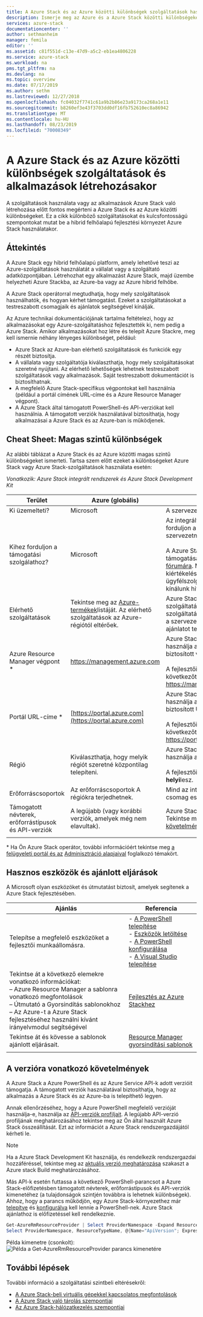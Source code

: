 ```yaml
---
title: A Azure Stack és az Azure közötti különbségek szolgáltatások használatakor és alkalmazások létrehozásakor | Microsoft Docs
description: Ismerje meg az Azure és a Azure Stack közötti különbségeket a szolgáltatások használata és az alkalmazások létrehozása során.
services: azure-stack
documentationcenter: ''
author: sethmanheim
manager: femila
editor: ''
ms.assetid: c81f551d-c13e-47d9-a5c2-eb1ea4806228
ms.service: azure-stack
ms.workload: na
pms.tgt_pltfrm: na
ms.devlang: na
ms.topic: overview
ms.date: 07/17/2019
ms.author: sethm
ms.lastreviewed: 12/27/2018
ms.openlocfilehash: fc04032f7741c61a9b2b86e23a9173ca268a1e11
ms.sourcegitcommit: b8260ef3e43f3703dd0df16fb752610ec8a86942
ms.translationtype: MT
ms.contentlocale: hu-HU
ms.lasthandoff: 08/23/2019
ms.locfileid: "70008349"
---
```

# <a name="differences-between-azure-stack-and-azure-when-using-services-and-building-apps"></a>A Azure Stack és az Azure közötti különbségek szolgáltatások és alkalmazások létrehozásakor

A szolgáltatások használata vagy az alkalmazások Azure Stack való létrehozása előtt fontos megérteni a Azure Stack és az Azure közötti különbségeket. Ez a cikk különböző szolgáltatásokat és kulcsfontosságú szempontokat mutat be a hibrid felhőalapú fejlesztési környezet Azure Stack használatakor.

## <a name="overview"></a>Áttekintés

A Azure Stack egy hibrid felhőalapú platform, amely lehetővé teszi az Azure-szolgáltatások használatát a vállalat vagy a szolgáltató adatközpontjában. Létrehozhat egy alkalmazást Azure Stack, majd üzembe helyezheti Azure Stackba, az Azure-ba vagy az Azure hibrid felhőbe.

A Azure Stack operátorral megtudhatja, hogy mely szolgáltatások használhatók, és hogyan kérhet támogatást. Ezeket a szolgáltatásokat a testreszabott csomagjaik és ajánlatok segítségével kínálják.

Az Azure technikai dokumentációjának tartalma feltételezi, hogy az alkalmazásokat egy Azure-szolgáltatáshoz fejlesztették ki, nem pedig a Azure Stack. Amikor alkalmazásokat hoz létre és telepít Azure Stackre, meg kell ismernie néhány lényeges különbséget, például:

* Azure Stack az Azure-ban elérhető szolgáltatások és funkciók egy részét biztosítja.
* A vállalata vagy szolgáltatója kiválaszthatja, hogy mely szolgáltatásokat szeretné nyújtani. Az elérhető lehetőségek lehetnek testreszabott szolgáltatások vagy alkalmazások. Saját testreszabott dokumentációt is biztosíthatnak.
* A megfelelő Azure Stack-specifikus végpontokat kell használnia (például a portál címének URL-címe és a Azure Resource Manager végpont).
* A Azure Stack által támogatott PowerShell-és API-verziókat kell használnia. A támogatott verziók használatával biztosíthatja, hogy alkalmazásai a Azure Stack és az Azure-ban is működjenek.

## <a name="cheat-sheet-high-level-differences"></a>Cheat Sheet: Magas szintű különbségek

Az alábbi táblázat a Azure Stack és az Azure közötti magas szintű különbségeket ismerteti. Tartsa szem előtt ezeket a különbségeket Azure Stack vagy Azure Stack-szolgáltatások használata esetén:

*Vonatkozik: Azure Stack integrált rendszerek és Azure Stack Development Kit*

| Terület | Azure (globális) | Azure Stack |
| -------- | ------------- | ----------|
| Ki üzemelteti? | Microsoft | A szervezet vagy a szolgáltató.|
| Kihez forduljon a támogatási szolgálathoz? | Microsoft | Az integrált rendszerek támogatásához forduljon a Azure Stack-kezelőhöz (a szervezetnél vagy a szolgáltatónál).<br><br>A Azure Stack Development Kit (ASDK) támogatásához látogasson el a [Microsoft fórumára](https://social.msdn.microsoft.com/Forums/en-US/home?forum=AzureStack). Mivel a fejlesztői készlet egy kiértékelési környezet, a Microsoft ügyfélszolgálati szolgálatai (CSS) nem kínálunk hivatalos támogatást.
| Elérhető szolgáltatások | Tekintse meg az [Azure-termékek](https://azure.microsoft.com/services/?b=17.04b)listáját. Az elérhető szolgáltatások az Azure-régiótól eltérőek. | Azure Stack támogatja az Azure-szolgáltatások egy részhalmazát. A tényleges szolgáltatások attól függően változnak, hogy a szervezet vagy a szolgáltató milyen ajánlatot tesz.
| Azure Resource Manager végpont * | https://management.azure.com | Azure Stack integrált rendszer esetén használja a Azure Stack operátor által biztosított végpontot.<br><br>A fejlesztői csomaghoz használja a következőt: https://management.local.azurestack.external.
| Portál URL-címe * | [https://portal.azure.com](https://portal.azure.com) | Azure Stack integrált rendszer esetén használja a Azure Stack operátor által biztosított URL-címet.<br><br>A fejlesztői csomaghoz használja a következőt: https://portal.local.azurestack.external.
| Régió | Kiválaszthatja, hogy melyik régiót szeretné központilag telepíteni. | Azure Stack integrált rendszer esetén használja a rendszeren elérhető régiót.<br><br>A fejlesztői csomag esetében a régió mindig **helyi**lesz.
| Erőforráscsoportok | Az erőforráscsoportok A régiókra terjedhetnek. | Mind az integrált rendszerek, mind a fejlesztői csomag esetében csak egy régió van.
|Támogatott névterek, erőforrástípusok és API-verziók | A legújabb (vagy korábbi verziók, amelyek még nem elavultak). | Azure Stack támogatja az adott verziókat. Tekintse meg a jelen cikk [verzióra vonatkozó követelmények](#version-requirements) című szakaszát.
| | |

\* Ha Ön Azure Stack operátor, további információért tekintse meg [a felügyeleti portál és az](../operator/azure-stack-manage-portals.md) [Adminisztráció alapjaival](../operator/azure-stack-manage-basics.md) foglalkozó témakört.

## <a name="helpful-tools-and-best-practices"></a>Hasznos eszközök és ajánlott eljárások

A Microsoft olyan eszközöket és útmutatást biztosít, amelyek segítenek a Azure Stack fejlesztésében.

| Ajánlás | Referencia |
| -------- | ------------- |
| Telepítse a megfelelő eszközöket a fejlesztői munkaállomásra. | - [A PowerShell telepítése](../operator/azure-stack-powershell-install.md)<br>- [Eszközök letöltése](../operator/azure-stack-powershell-download.md)<br>- [A PowerShell konfigurálása](azure-stack-powershell-configure-user.md)<br>- [A Visual Studio telepítése](azure-stack-install-visual-studio.md) 
| Tekintse át a következő elemekre vonatkozó információkat:<br>– Azure Resource Manager a sablonra vonatkozó megfontolások<br>– Útmutató a Gyorsindítás sablonokhoz<br>– Az Azure-t a Azure Stack fejlesztéséhez használni kívánt irányelvmodul segítségével | [Fejlesztés az Azure Stackhez](azure-stack-developer.md) | 
| Tekintse át és kövesse a sablonok ajánlott eljárásait. | [Resource Manager gyorsindítási sablonok](https://github.com/Azure/azure-quickstart-templates/blob/master/1-CONTRIBUTION-GUIDE/best-practices.md)
| | |

## <a name="version-requirements"></a>A verzióra vonatkozó követelmények

A Azure Stack a Azure PowerShell és az Azure Service API-k adott verzióit támogatja. A támogatott verziók használatával biztosíthatja, hogy az alkalmazás a Azure Stack és az Azure-ba is telepíthető legyen.

Annak ellenőrzéséhez, hogy a Azure PowerShell megfelelő verzióját használja-e, használja az [API-verziók profiljait](azure-stack-version-profiles.md). A legújabb API-verzió profiljának meghatározásához tekintse meg az Ön által használt Azure Stack összeállítását. Ezt az információt a Azure Stack rendszergazdájától kérheti le.

> [!NOTE]
> Ha a Azure Stack Development Kit használja, és rendelkezik rendszergazdai hozzáféréssel, tekintse meg az [aktuális verzió meghatározása](../operator/azure-stack-updates.md) szakaszt a Azure stack Build meghatározásához.

Más API-k esetén futtassa a következő PowerShell-parancsot a Azure Stack-előfizetésben támogatott névterek, erőforrástípusok és API-verziók kimenetéhez (a tulajdonságok szintjén továbbra is lehetnek különbségek). Ahhoz, hogy a parancs működjön, egy Azure Stack-környezethez már [telepítve](../operator/azure-stack-powershell-install.md) és [konfigurálva](azure-stack-powershell-configure-user.md) kell lennie a PowerShell-nek. Azure Stack ajánlathoz is előfizetéssel kell rendelkeznie.

```powershell
Get-AzureRmResourceProvider | Select ProviderNamespace -Expand ResourceTypes | Select * -Expand ApiVersions | `
Select ProviderNamespace, ResourceTypeName, @{Name="ApiVersion"; Expression={$_}} 
```

Példa kimenetre (csonkolt): ![Példa a Get-AzureRmResourceProvider parancs kimenetére](media/azure-stack-considerations/image1.png)

## <a name="next-steps"></a>További lépések

További információ a szolgáltatási szintbeli eltérésekről:

* [A Azure Stack-beli virtuális gépekkel kapcsolatos megfontolások](azure-stack-vm-considerations.md)
* [A Azure Stack való tárolás szempontjai](azure-stack-acs-differences.md)
* [Az Azure Stack-hálózatkezelés szempontjai](azure-stack-network-differences.md)
